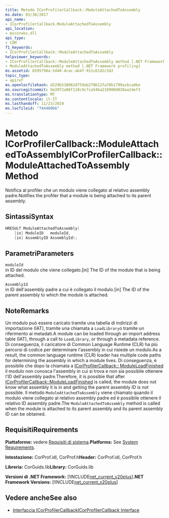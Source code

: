 ```yaml
---
title: Metodo ICorProfilerCallback::ModuleAttachedToAssembly
ms.date: 03/30/2017
api_name:
- ICorProfilerCallback.ModuleAttachedToAssembly
api_location:
- mscorwks.dll
api_type:
- COM
f1_keywords:
- ICorProfilerCallback::ModuleAttachedToAssembly
helpviewer_keywords:
- ICorProfilerCallback::ModuleAttachedToAssembly method [.NET Framework profiling]
- ModuleAttachedToAssembly method [.NET Framework profiling]
ms.assetid: b595798a-5d40-4cac-ab4f-911c61d2c5d2
topic_type:
- apiref
ms.openlocfilehash: d229b530062d759ab270612fa70b1799acbcadbe
ms.sourcegitcommit: 9a39f2a06f110c9c7ca54ba216900d038aa14ef3
ms.translationtype: MT
ms.contentlocale: it-IT
ms.lasthandoff: 11/23/2019
ms.locfileid: "74448066"
---
```

# <a name="icorprofilercallbackmoduleattachedtoassembly-method"></a><span data-ttu-id="62e4e-102">Metodo ICorProfilerCallback::ModuleAttachedToAssembly</span><span class="sxs-lookup"><span data-stu-id="62e4e-102">ICorProfilerCallback::ModuleAttachedToAssembly Method</span></span>
<span data-ttu-id="62e4e-103">Notifica al profiler che un modulo viene collegato al relativo assembly padre.</span><span class="sxs-lookup"><span data-stu-id="62e4e-103">Notifies the profiler that a module is being attached to its parent assembly.</span></span>  
  
## <a name="syntax"></a><span data-ttu-id="62e4e-104">Sintassi</span><span class="sxs-lookup"><span data-stu-id="62e4e-104">Syntax</span></span>  
  
```cpp  
HRESULT ModuleAttachedToAssembly(  
    [in] ModuleID   moduleId,  
    [in] AssemblyID AssemblyId);  
```  
  
## <a name="parameters"></a><span data-ttu-id="62e4e-105">Parametri</span><span class="sxs-lookup"><span data-stu-id="62e4e-105">Parameters</span></span>  
 `moduleId`  
 <span data-ttu-id="62e4e-106">in ID del modulo che viene collegato.</span><span class="sxs-lookup"><span data-stu-id="62e4e-106">[in] The ID of the module that is being attached.</span></span>  
  
 `AssemblyId`  
 <span data-ttu-id="62e4e-107">in ID dell'assembly padre a cui è collegato il modulo.</span><span class="sxs-lookup"><span data-stu-id="62e4e-107">[in] The ID of the parent assembly to which the module is attached.</span></span>  
  
## <a name="remarks"></a><span data-ttu-id="62e4e-108">Note</span><span class="sxs-lookup"><span data-stu-id="62e4e-108">Remarks</span></span>  
 <span data-ttu-id="62e4e-109">Un modulo può essere caricato tramite una tabella di indirizzi di importazione (IAT), tramite una chiamata a `LoadLibrary`o tramite un riferimento ai metadati.</span><span class="sxs-lookup"><span data-stu-id="62e4e-109">A module can be loaded through an import address table (IAT), through a call to `LoadLibrary`, or through a metadata reference.</span></span> <span data-ttu-id="62e4e-110">Di conseguenza, il caricatore di Common Language Runtime (CLR) ha più percorsi di codice per determinare l'assembly in cui risiede un modulo.</span><span class="sxs-lookup"><span data-stu-id="62e4e-110">As a result, the common language runtime (CLR) loader has multiple code paths for determining the assembly in which a module lives.</span></span> <span data-ttu-id="62e4e-111">Di conseguenza, è possibile che dopo la chiamata a [ICorProfilerCallback:: ModuleLoadFinished](../../../../docs/framework/unmanaged-api/profiling/icorprofilercallback-moduleloadfinished-method.md) il modulo non conosca l'assembly in cui si trova e non sia possibile ottenere l'ID dell'assembly padre.</span><span class="sxs-lookup"><span data-stu-id="62e4e-111">Therefore, it is possible that after [ICorProfilerCallback::ModuleLoadFinished](../../../../docs/framework/unmanaged-api/profiling/icorprofilercallback-moduleloadfinished-method.md) is called, the module does not know what assembly it is in and getting the parent assembly ID is not possible.</span></span> <span data-ttu-id="62e4e-112">Il metodo `ModuleAttachedToAssembly` viene chiamato quando il modulo viene collegato al relativo assembly padre ed è possibile ottenere il relativo ID assembly padre.</span><span class="sxs-lookup"><span data-stu-id="62e4e-112">The `ModuleAttachedToAssembly` method is called when the module is attached to its parent assembly and its parent assembly ID can be obtained.</span></span>  
  
## <a name="requirements"></a><span data-ttu-id="62e4e-113">Requisiti</span><span class="sxs-lookup"><span data-stu-id="62e4e-113">Requirements</span></span>  
 <span data-ttu-id="62e4e-114">**Piattaforme:** vedere [Requisiti di sistema](../../../../docs/framework/get-started/system-requirements.md).</span><span class="sxs-lookup"><span data-stu-id="62e4e-114">**Platforms:** See [System Requirements](../../../../docs/framework/get-started/system-requirements.md).</span></span>  
  
 <span data-ttu-id="62e4e-115">**Intestazione:** CorProf.idl, CorProf.h</span><span class="sxs-lookup"><span data-stu-id="62e4e-115">**Header:** CorProf.idl, CorProf.h</span></span>  
  
 <span data-ttu-id="62e4e-116">**Libreria:** CorGuids.lib</span><span class="sxs-lookup"><span data-stu-id="62e4e-116">**Library:** CorGuids.lib</span></span>  
  
 <span data-ttu-id="62e4e-117">**Versioni di .NET Framework:** [!INCLUDE[net_current_v20plus](../../../../includes/net-current-v20plus-md.md)]</span><span class="sxs-lookup"><span data-stu-id="62e4e-117">**.NET Framework Versions:** [!INCLUDE[net_current_v20plus](../../../../includes/net-current-v20plus-md.md)]</span></span>  
  
## <a name="see-also"></a><span data-ttu-id="62e4e-118">Vedere anche</span><span class="sxs-lookup"><span data-stu-id="62e4e-118">See also</span></span>

- [<span data-ttu-id="62e4e-119">Interfaccia ICorProfilerCallback</span><span class="sxs-lookup"><span data-stu-id="62e4e-119">ICorProfilerCallback Interface</span></span>](../../../../docs/framework/unmanaged-api/profiling/icorprofilercallback-interface.md)
